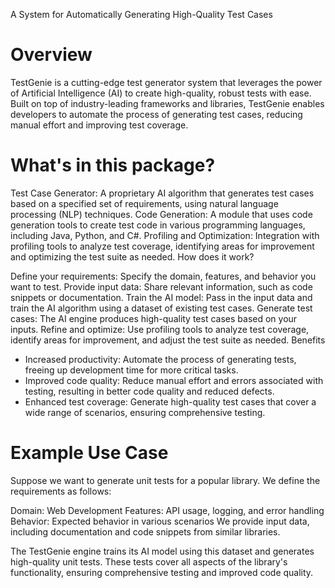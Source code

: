 A System for Automatically Generating High-Quality Test Cases

# Overview

TestGenie is a cutting-edge test generator system that leverages the power of Artificial Intelligence (AI) to create high-quality, robust tests with ease. Built on top of industry-leading frameworks and libraries, TestGenie enables developers to automate the process of generating test cases, reducing manual effort and improving test coverage.

# What's in this package?

Test Case Generator: A proprietary AI algorithm that generates test cases based on a specified set of requirements, using natural language processing (NLP) techniques.
Code Generation: A module that uses code generation tools to create test code in various programming languages, including Java, Python, and C#.
Profiling and Optimization: Integration with profiling tools to analyze test coverage, identifying areas for improvement and optimizing the test suite as needed.
How does it work?

Define your requirements: Specify the domain, features, and behavior you want to test.
Provide input data: Share relevant information, such as code snippets or documentation.
Train the AI model: Pass in the input data and train the AI algorithm using a dataset of existing test cases.
Generate test cases: The AI engine produces high-quality test cases based on your inputs.
Refine and optimize: Use profiling tools to analyze test coverage, identify areas for improvement, and adjust the test suite as needed.
Benefits

- Increased productivity: Automate the process of generating tests, freeing up development time for more critical tasks.
- Improved code quality: Reduce manual effort and errors associated with testing, resulting in better code quality and reduced defects.
- Enhanced test coverage: Generate high-quality test cases that cover a wide range of scenarios, ensuring comprehensive testing.
# Example Use Case

Suppose we want to generate unit tests for a popular library. We define the requirements as follows:

Domain: Web Development
Features: API usage, logging, and error handling
Behavior: Expected behavior in various scenarios
We provide input data, including documentation and code snippets from similar libraries.

The TestGenie engine trains its AI model using this dataset and generates high-quality unit tests. These tests cover all aspects of the library's functionality, ensuring comprehensive testing and improved code quality.
